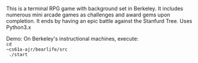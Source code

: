 This is a terminal RPG game with background set in Berkeley. It includes numerous mini
arcade games as challenges and award gems upon completion. It ends by having an epic
battle against the Stanfurd Tree. Uses Python3.x

Demo:
On Berkeley's instructional machines, execute:<br />
<code>cd ~cs61a-ajr/bearlife/src<br />
./start</code>
